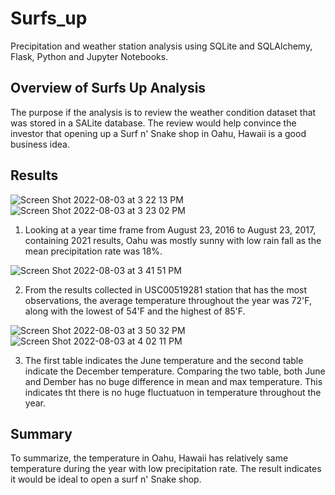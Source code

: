 # Surfs_up
Precipitation and weather station analysis using SQLite and SQLAlchemy, Flask, Python and Jupyter Notebooks. 

## Overview of Surfs Up Analysis
The purpose if the analysis is to review the weather condition dataset that was stored in a SALite database. The review would help convince the investor that opening up a Surf n' Snake shop in Oahu, Hawaii is a good business idea. 

## Results 
![Screen Shot 2022-08-03 at 3 22 13 PM](https://user-images.githubusercontent.com/106511898/182538308-f072e297-bab0-45d2-a6a6-0327233625fa.png)
![Screen Shot 2022-08-03 at 3 23 02 PM](https://user-images.githubusercontent.com/106511898/182538432-075f8160-716a-4b43-83e1-fbf6933d6be8.png)

1. Looking at a year time frame from August 23, 2016 to August 23, 2017, containing 2021 results, Oahu was mostly sunny with low rain fall as the mean precipitation rate was 18%. 

![Screen Shot 2022-08-03 at 3 41 51 PM](https://user-images.githubusercontent.com/106511898/182541416-b3d989ca-d497-45ac-a3d3-6f08db24c4f5.png)

2. From the results collected in USC00519281 station that has the most observations, the average temperature throughout the year was 72'F, along with the lowest of 54'F and the highest of 85'F. 

![Screen Shot 2022-08-03 at 3 50 32 PM](https://user-images.githubusercontent.com/106511898/182542937-8008179d-947b-4580-8c93-0a9c8372f039.png)
![Screen Shot 2022-08-03 at 4 02 11 PM](https://user-images.githubusercontent.com/106511898/182544981-67a68ce2-ad3c-4dea-a5b0-b9a7459d2e4a.png)

3. The first table indicates the June temperature and the second table indicate the December temperature. Comparing the two table, both June and Dember has no buge difference in mean and max temperature. This indicates tht there is no huge fluctuatuon in temperature throughout the year.

## Summary
To summarize, the temperature in Oahu, Hawaii has relatively same temperature during the year with low precipitation rate. The result indicates it would be ideal to open a surf n' Snake shop. 
